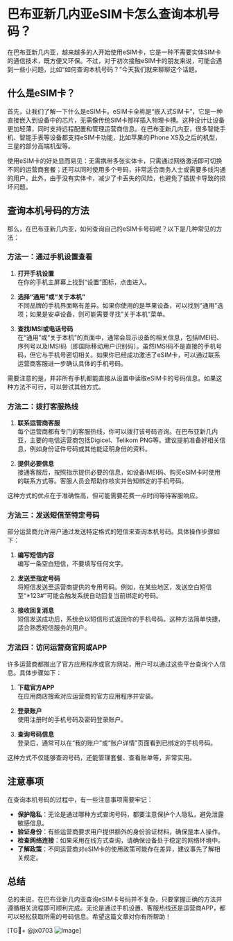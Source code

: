 # 巴布亚新几内亚eSIM卡怎么查询本机号码？

在巴布亚新几内亚，越来越多的人开始使用eSIM卡，它是一种不需要实体SIM卡的通信技术，既方便又环保。不过，对于初次接触eSIM卡的朋友来说，可能会遇到一些小问题，比如“如何查询本机号码？”今天我们就来聊聊这个话题。

## 什么是eSIM卡？

首先，让我们了解一下什么是eSIM卡。eSIM卡全称是“嵌入式SIM卡”，它是一种直接嵌入到设备中的芯片，无需像传统SIM卡那样插入物理卡槽。这种设计让设备更加轻薄，同时支持远程配置和管理运营商信息。在巴布亚新几内亚，很多智能手机、智能手表等设备都支持eSIM卡功能，比如苹果的iPhone XS及之后的机型，三星的部分高端机型等。

使用eSIM卡的好处显而易见：无需携带多张实体卡，只需通过网络激活即可切换不同的运营商套餐；还可以同时使用多个号码，非常适合商务人士或需要多线沟通的用户。此外，由于没有实体卡，减少了卡丢失的风险，也避免了插拔卡导致的损坏问题。

## 查询本机号码的方法

那么，在巴布亚新几内亚，如何查询自己的eSIM卡号码呢？以下是几种常见的方法：

### 方法一：通过手机设置查看

1. **打开手机设置**  
   在你的手机主屏幕上找到“设置”图标，点击进入。

2. **选择“通用”或“关于本机”**  
   不同品牌的手机界面略有差异。如果你使用的是苹果设备，可以找到“通用”选项；如果是安卓设备，则可能需要寻找“关于本机”菜单。

3. **查找IMSI或电话号码**  
   在“通用”或“关于本机”的页面中，通常会显示设备的相关信息，包括IMEI码、序列号以及IMSI码（即国际移动用户识别码）。虽然IMSI码不是直接的手机号码，但它与手机号密切相关。如果你已经成功激活了eSIM卡，可以通过联系运营商客服进一步确认具体的手机号码。

需要注意的是，并非所有手机都能直接从设置中读取eSIM卡的号码信息。如果这种方法不可行，可以尝试其他方式。

### 方法二：拨打客服热线

1. **联系运营商客服**  
   每个运营商都有专门的客服热线，你可以拨打该号码咨询。在巴布亚新几内亚，主要的电信运营商包括Digicel、Telikom PNG等。建议提前准备好相关信息，例如身份证件号码或其他能证明身份的资料。

2. **提供必要信息**  
   接通客服后，按照指示提供必要的信息，如设备IMEI码、购买eSIM卡时使用的联系方式等。客服人员会帮助你核实并告知绑定的手机号码。

这种方式的优点在于准确性高，但可能需要花费一点时间等待客服响应。

### 方法三：发送短信至特定号码

部分运营商允许用户通过发送特定格式的短信来查询本机号码。具体操作步骤如下：

1. **编写短信内容**  
   编写一条空白短信，不要填写任何文字。

2. **发送至指定号码**  
   将短信发送至运营商提供的专用号码。例如，在某些地区，发送空白短信至“*123#”可能会触发系统自动回复当前绑定的号码。

3. **接收回复消息**  
   短信发送成功后，系统会以短信形式返回你的手机号码。这种方法简单快捷，适合熟悉短信服务的用户。

### 方法四：访问运营商官网或APP

许多运营商都推出了官方应用程序或官方网站，用户可以通过这些平台查询个人信息。具体步骤如下：

1. **下载官方APP**  
   在应用商店搜索对应运营商的官方应用程序并安装。

2. **登录账户**  
   使用注册时的手机号码及密码登录账户。

3. **查询号码信息**  
   登录后，通常可以在“我的账户”或“账户详情”页面看到已绑定的手机号码。

这种方式不仅能够查询号码，还能管理套餐、查看账单等，非常实用。

## 注意事项

在查询本机号码的过程中，有一些注意事项需要牢记：

- **保护隐私**：无论是通过哪种方式查询号码，都要注意保护个人隐私，避免泄露敏感信息。
- **验证身份**：有些运营商要求用户提供额外的身份验证材料，确保是本人操作。
- **检查网络连接**：如果采用在线方式查询，请确保设备处于稳定的网络环境中。
- **了解政策**：不同运营商对eSIM卡的使用政策可能存在差异，建议事先了解相关规定。

## 总结

总的来说，在巴布亚新几内亚查询eSIM卡号码并不复杂，只要掌握正确的方法并遵循相关流程即可顺利完成。无论是通过手机设置、客服热线还是运营商APP，都可以轻松获取所需的号码信息。希望这篇文章对你有所帮助！

[TG💪+ @jx0703 ![Image](https://github.com/user-attachments/assets/dbca1d08-cadb-493c-b0ec-ad6f7a83f270)]